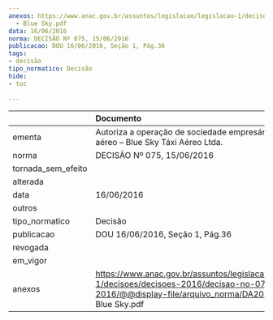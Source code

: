 ```yaml
---
anexos: https://www.anac.gov.br/assuntos/legislacao/legislacao-1/decisoes/decisoes-2016/decisao-no-075-15-06-2016/@@display-file/arquivo_norma/DA2016-0075
  - Blue Sky.pdf
data: 16/06/2016
norma: DECISÃO Nº 075, 15/06/2016
publicacao: DOU 16/06/2016, Seção 1, Pág.36
tags:
- decisão
tipo_normatico: Decisão
hide: 
- toc 
 
---
```


|                    | Documento                                                                                                                                                         |
|:-------------------|:------------------------------------------------------------------------------------------------------------------------------------------------------------------|
| ementa             | Autoriza a operação de sociedade empresária de táxi aéreo – Blue Sky Táxi Aéreo Ltda.                                                                             |
| norma              | DECISÃO Nº 075, 15/06/2016                                                                                                                                        |
| tornada_sem_efeito |                                                                                                                                                                   |
| alterada           |                                                                                                                                                                   |
| data               | 16/06/2016                                                                                                                                                        |
| outros             |                                                                                                                                                                   |
| tipo_normatico     | Decisão                                                                                                                                                           |
| publicacao         | DOU 16/06/2016, Seção 1, Pág.36                                                                                                                                   |
| revogada           |                                                                                                                                                                   |
| em_vigor           |                                                                                                                                                                   |
| anexos             | https://www.anac.gov.br/assuntos/legislacao/legislacao-1/decisoes/decisoes-2016/decisao-no-075-15-06-2016/@@display-file/arquivo_norma/DA2016-0075 - Blue Sky.pdf |